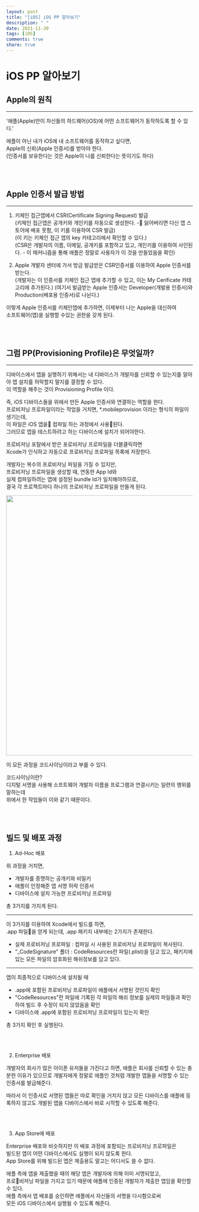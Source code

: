 ```yaml
---
layout: post
title: "[iOS] iOS PP 알아보기"
description: " "
date: 2021-11-30
tags: [iOS]
comments: true
share: true
---
```


# iOS PP 알아보기


## Apple의 원칙

---

'애플(Apple)만이 자신들의 하드웨어(iOS)에 어떤 소프트웨어가 동작하도록 할 수 있다.'<br>

애플이 아닌 내가 iOS에 내 소프트웨어를 동작하고 싶다면,<br>
Apple의 신뢰(Apple 인증서)를 받아야 한다.<br>
(인증서를 보유한다는 것은 Apple이 나를 신뢰한다는 뜻이기도 하다)<br>

<br>
<br>

## Apple 인증서 발급 방법

---

1. 키체인 접근앱에서 CSR(Certificate Signing Request) 발급<br>
   (키체인 접근앱은 공개키와 개인키를 자동으로 생성한다. - 잃어버리면 다신 앱 스토어에 배포 못함, 이 키를 이용하여 CSR 발급)<br>
   (이 키는 키체인 접근 앱의 key 카테고리에서 확인할 수 있다.)<br>
   (CSR은 개발자의 이름, 이메일, 공개키를 포함하고 있고, 개인키를 이용하여 사인된다. - 이 매커니즘을 통해 애플은 정말로 사용자가 이 것을 만들었음을 확인)<br>

2. Apple 개발자 센터에 가서 방금 발급받은 CSR인증서를 이용하여 Apple 인증서를 받는다.<br>
   (개발자는 이 인증서를 키체인 접근 앱에 추가할 수 있고, 이는 My Cerificate 카테고리에 추가된다.)
   (여기서 발급받는 Apple 인증서는 Developer(개발용 인증서)와 Production(배포용 인증서)로 나뉜다.)<br>

이렇게 Apple 인증서를 키체인앱에 추가하면, 이제부터 나는 Apple을 대신하여<br>
소프트웨어(앱)을 실행할 수있는 권한을 갖게 된다.<br>

<br>
<br>

## 그럼 PP(Provisioning Profile)은 무엇일까?

---

디바이스에서 앱을 실행하기 위해서는 내 디바이스가 개발자를 신뢰할 수 있는지를 알아야 앱 설치를 허락할지 말지를 결정할 수 있다.<br>
이 역할을 해주는 것이 Provisioning Profile 이다.<br>

즉, iOS 디바이스들을 위에서 만든 Apple 인증서와 연결하는 역할을 한다.<br>
프로비저닝 프로파일이라는 작업을 거치면, \*.mobileprovision 이라는 형식의 파일이 생기는데,<br>
이 파일은 iOS 앱을 컴파일 하는 과정에서 사용된다.<br>
그러므로 앱을 테스트하려고 하는 디바이스에 설치가 되어야한다.<br>

프로비저닝 포탈에서 받은 포로비저닝 프로파일을 더블클릭하면<br>
Xcode가 인식하고 자동으로 프로비저닝 프로파일 목록에 저장한다.<br>

개발자는 복수의 프로비저닝 파일을 가질 수 있지만,<br>
프로비저닝 프로파일을 생성할 때, 연동한 App Id와<br>
실제 컴파일하려는 앱에 설정된 bundle Id가 일치해야하므로,<br>
결국 각 프로젝트마다 하나의 프로비저닝 프로파일을 만들게 된다.<br>

<img src="https://img1.daumcdn.net/thumb/R1920x0/?fname=http%3A%2F%2Fcfile22.uf.tistory.com%2Fimage%2F99D0C6365A65739F02A154" width="700">

<br>

이 모든 과정을 코드사이닝이라고 부를 수 있다.<br>

코드사이닝이란?<br>
디지털 서명을 사용해 소프트웨어 개발자 이름을 프로그램과 연결시키는 일련의 행위를 말하는데<br>
위에서 한 작업들이 이와 같기 때문이다.<br>

<br>
<br>

## 빌드 및 배포 과정

1. Ad-Hoc 배포

위 과정을 거치면,<br>

- 개발자를 증명하는 공개키와 비밀키
- 애플이 인정해준 앱 서명 허락 인증서
- 디바이스에 설치 가능한 프로비저닝 프로파일

총 3가지를 가지게 된다.<br>

---

이 3가지를 이용하여 Xcode에서 빌드를 하면,<br>
.app 파일을 얻게 되는데, .app 패키지 내부에는 2가지가 존재한다.<br>

- 실제 프로비저닝 프로파일 : 컴파일 시 사용된 프로비저닝 프로파일이 복사된다.
- "\_CodeSignature" 폴더 : CodeResources란 파일(.plist)을 담고 있고, 패키지에 있는 모든 파일의 암호화된 해쉬정보를 담고 있다.

---

앱이 최종적으로 디바이스에 설치될 때<br>

- .app에 포함된 프로비저닝 프로파일이 애플에서 서명된 것인지 확인
- "CodeResources"란 파일에 기록된 각 파일의 해쉬 정보를 실제의 파일들과 확인하여 빌드 후 수정이 되지 않았음을 확인
- 디바이스에 .app에 포함된 프로비저닝 프로파일이 있는지 확인

총 3가지 확인 후 실행된다.<br>

<br>
<br>

2. Enterprise 배포

개발자의 회사가 많은 아이폰 유저들을 가진다고 하면,
애플은 회사를 신뢰할 수 있는 충분한 이유가 있으므로
개발자에게 정말로 애플인 것처럼 개발한 앱들을 서명할 수 있는 인증서를 발급해준다.

따라서 이 인증서로 서명된 앱들은 따로 확인을 거치지 않고
모든 디바이스를 애플에 등록하지 않고도 개발된 앱을
디바이스에서 바로 시작할 수 있도록 해준다.

<br>
<br>

3. App Store에 배포

Enterprise 배포와 비슷하지만 이 배포 과정에 포함되는 프로비저닝 프로파일은<br>
빌드된 앱이 어떤 디바이스에서도 실행이 되지 않도록 한다.<br>
App Store를 위해 빌드된 앱은 제출용도 말고는 어디서도 쓸 수 없다.<br>

애플 측에 앱을 제출했을 때의 해당 앱은 개발자에 의해 이미 서명되었고,<br>
프로비저닝 파일을 가지고 있기 때문에 애플에 인증된 개발자가 제출한 앱임을 확인할 수 있다.<br>
애플 측에서 앱 배포를 승인하면 애플에서 자신들의 서명을 다시함으로써<br>
모든 iOS 디바이스에서 실행될 수 있도록 해준다.<br>
